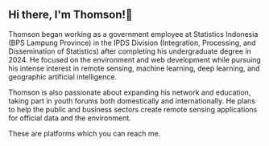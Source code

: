 ## Hi there, I'm Thomson!👋


Thomson began working as a government employee at Statistics Indonesia (BPS Lampung Province) in the IPDS Division (Integration, Processing, and Dissemination of Statistics) after completing his undergraduate degree in 2024. He focused on the environment and web development while pursuing his intense interest in remote sensing, machine learning, deep learning, and geographic artificial intelligence.

Thomson is also passionate about expanding his network and education, taking part in youth forums both domestically and internationally. He plans to help the public and business sectors create remote sensing applications for official data and the environment.

These are platforms which you can reach me.


